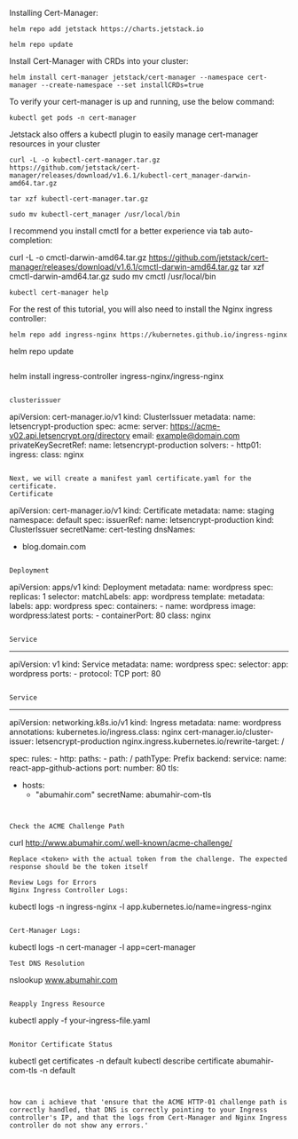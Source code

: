 Installing Cert-Manager:
```
helm repo add jetstack https://charts.jetstack.io
```

```
helm repo update
```

Install Cert-Manager with CRDs into your cluster:

```
helm install cert-manager jetstack/cert-manager --namespace cert-manager --create-namespace --set installCRDs=true

```

To verify your cert-manager is up and running, use the below command:
```
kubectl get pods -n cert-manager
```

Jetstack also offers a kubectl plugin to easily manage cert-manager resources in your cluster

```
curl -L -o kubectl-cert-manager.tar.gz https://github.com/jetstack/cert-manager/releases/download/v1.6.1/kubectl-cert_manager-darwin-amd64.tar.gz
```

```
tar xzf kubectl-cert-manager.tar.gz
```

```
sudo mv kubectl-cert_manager /usr/local/bin
```

I recommend you install cmctl for a better experience via tab auto-completion:

curl -L -o cmctl-darwin-amd64.tar.gz https://github.com/jetstack/cert-manager/releases/download/v1.6.1/cmctl-darwin-amd64.tar.gz
tar xzf cmctl-darwin-amd64.tar.gz
sudo mv cmctl /usr/local/bin


```
kubectl cert-manager help
```

For the rest of this tutorial, you will also need to install the Nginx ingress controller:
```
helm repo add ingress-nginx https://kubernetes.github.io/ingress-nginx
```
helm repo update
```

```
 helm install ingress-controller ingress-nginx/ingress-nginx
```

clusterissuer

```
apiVersion: cert-manager.io/v1
kind: ClusterIssuer
metadata:
  name: letsencrypt-production
spec:
  acme:
    server: https://acme-v02.api.letsencrypt.org/directory
    email: example@domain.com
    privateKeySecretRef:
      name: letsencrypt-production
    solvers:
      - http01:
          ingress:
            class: nginx
```

Next, we will create a manifest yaml certificate.yaml for the certificate.
Certificate

```
apiVersion: cert-manager.io/v1
kind: Certificate
metadata:
  name: staging
  namespace: default
spec:
  issuerRef:
    name: letsencrypt-production
    kind: ClusterIssuer
  secretName: cert-testing
  dnsNames:
  - blog.domain.com
```

Deployment

```
apiVersion: apps/v1
kind: Deployment
metadata:
  name: wordpress
spec:
  replicas: 1
  selector:
    matchLabels:
      app: wordpress
  template:
    metadata:
      labels:
        app: wordpress
    spec:
      containers:
        - name: wordpress
          image: wordpress:latest
          ports:
            - containerPort: 80
            class: nginx
```

Service

```
---
apiVersion: v1
kind: Service
metadata:
  name: wordpress
spec:
  selector:
    app: wordpress
  ports:
    - protocol: TCP
      port: 80
```

Service

```
---
apiVersion: networking.k8s.io/v1
kind: Ingress
metadata:
  name: wordpress
  annotations:
    kubernetes.io/ingress.class: nginx
    cert-manager.io/cluster-issuer: letsencrypt-production
    nginx.ingress.kubernetes.io/rewrite-target: /

spec:
  rules:
    - http:
        paths:
          - path: /
            pathType: Prefix
            backend:
              service:
                name: react-app-github-actions
                port:
                  number: 80
  tls:
  - hosts:
    - "abumahir.com"
    secretName: abumahir-com-tls
```


Check the ACME Challenge Path
```
curl http://www.abumahir.com/.well-known/acme-challenge/<token>
```
Replace <token> with the actual token from the challenge. The expected response should be the token itself

Review Logs for Errors
Nginx Ingress Controller Logs:
```
kubectl logs -n ingress-nginx -l app.kubernetes.io/name=ingress-nginx
```

Cert-Manager Logs:
```
kubectl logs -n cert-manager -l app=cert-manager
```
Test DNS Resolution
```
nslookup www.abumahir.com
```

Reapply Ingress Resource
```
kubectl apply -f your-ingress-file.yaml
```

Monitor Certificate Status
```
kubectl get certificates -n default
kubectl describe certificate abumahir-com-tls -n default
```


how can i achieve that 'ensure that the ACME HTTP-01 challenge path is correctly handled, that DNS is correctly pointing to your Ingress controller's IP, and that the logs from Cert-Manager and Nginx Ingress controller do not show any errors.'